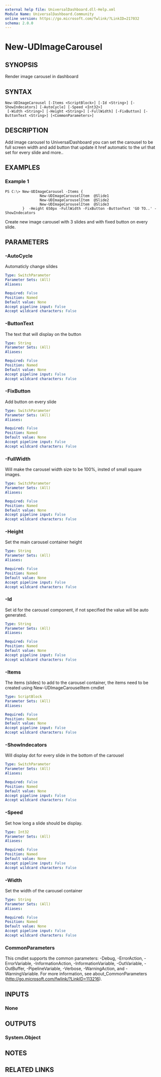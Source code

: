 ```yaml
---
external help file: UniversalDashboard.dll-Help.xml
Module Name: UniversalDashboard.Community
online version: https://go.microsoft.com/fwlink/?LinkID=217032
schema: 2.0.0
---
```


# New-UDImageCarousel

## SYNOPSIS
Render image carousel in dashboard

## SYNTAX

```
New-UDImageCarousel [-Items <ScriptBlock>] [-Id <String>] [-ShowIndecators] [-AutoCycle] [-Speed <Int32>]
 [-Width <String>] [-Height <String>] [-FullWidth] [-FixButton] [-ButtonText <String>] [<CommonParameters>]
```

## DESCRIPTION
Add image carousel to UniversalDashboard you can set the carousel to be full screen width and add button that update it href automatic to the url that set for every slide and more..

## EXAMPLES

### Example 1
```
PS C:\> New-UDImageCarousel -Items {
                New-UDImageCarouselItem  @Slide1
                New-UDImageCarouselItem  @Slide2
                New-UDImageCarouselItem  @Slide3
        }  -Height 650px -FullWidth -FixButton -ButtonText 'GO TO..' -ShowIndecators
```

Create new image carousel with 3 slides and with fixed button on every slide.

## PARAMETERS

### -AutoCycle
Automaticly change sildes

```yaml
Type: SwitchParameter
Parameter Sets: (All)
Aliases:

Required: False
Position: Named
Default value: None
Accept pipeline input: False
Accept wildcard characters: False
```

### -ButtonText
The text that will display on the button

```yaml
Type: String
Parameter Sets: (All)
Aliases:

Required: False
Position: Named
Default value: None
Accept pipeline input: False
Accept wildcard characters: False
```

### -FixButton
Add button on every slide

```yaml
Type: SwitchParameter
Parameter Sets: (All)
Aliases:

Required: False
Position: Named
Default value: None
Accept pipeline input: False
Accept wildcard characters: False
```

### -FullWidth
Will make the carousel width size to be 100%, insted of small square images.

```yaml
Type: SwitchParameter
Parameter Sets: (All)
Aliases:

Required: False
Position: Named
Default value: None
Accept pipeline input: False
Accept wildcard characters: False
```

### -Height
Set the main carousel container height

```yaml
Type: String
Parameter Sets: (All)
Aliases:

Required: False
Position: Named
Default value: None
Accept pipeline input: False
Accept wildcard characters: False
```

### -Id
Set id for the carousel component, if not specified the value will be auto generated.

```yaml
Type: String
Parameter Sets: (All)
Aliases:

Required: False
Position: Named
Default value: None
Accept pipeline input: False
Accept wildcard characters: False
```

### -Items
The items (slides) to add to the carousel container, the items need to be created using New-UDImageCarouselItem cmdlet 

```yaml
Type: ScriptBlock
Parameter Sets: (All)
Aliases:

Required: False
Position: Named
Default value: None
Accept pipeline input: False
Accept wildcard characters: False
```

### -ShowIndecators
Will display dot for every slide in the bottom of the carousel

```yaml
Type: SwitchParameter
Parameter Sets: (All)
Aliases:

Required: False
Position: Named
Default value: None
Accept pipeline input: False
Accept wildcard characters: False
```

### -Speed
Set how long a slide should be display. 

```yaml
Type: Int32
Parameter Sets: (All)
Aliases:

Required: False
Position: Named
Default value: None
Accept pipeline input: False
Accept wildcard characters: False
```

### -Width
Set the width of the carousel container

```yaml
Type: String
Parameter Sets: (All)
Aliases:

Required: False
Position: Named
Default value: None
Accept pipeline input: False
Accept wildcard characters: False
```

### CommonParameters
This cmdlet supports the common parameters: -Debug, -ErrorAction, -ErrorVariable, -InformationAction, -InformationVariable, -OutVariable, -OutBuffer, -PipelineVariable, -Verbose, -WarningAction, and -WarningVariable. For more information, see about_CommonParameters (http://go.microsoft.com/fwlink/?LinkID=113216).

## INPUTS

### None

## OUTPUTS

### System.Object

## NOTES

## RELATED LINKS
